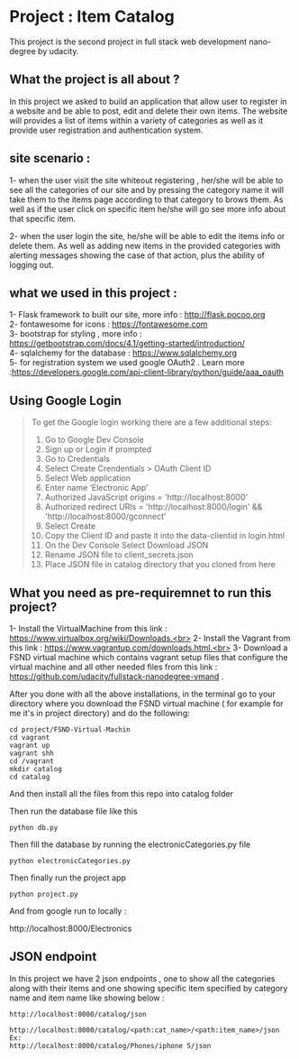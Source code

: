 # Project : Item Catalog 

This project is the second project in full stack web development nano-degree by udacity. 

## What the project is all about ? 

In this project we asked to build an application that allow user to register in a website and be able to post, edit and delete their own items. The website will provides a list of items within a variety of categories as well as it provide user registration and authentication system. 

## site scenario  : 

1-  when the user visit the site whiteout registering , her/she will be able to see all the categories of our site and by pressing the category name it will take them to the items page according to that category to brows them. As well as if the user click on specific item he/she will go see more info about that specific item. 

2- when the user login the site, he/she will be able to edit the items info or delete them. As well as adding new items in the provided categories with alerting messages showing the case of that action, plus the ability of logging out.


## what we used in this project :

1- Flask framework to built our site, more info : http://flask.pocoo.org <br>
2- fontawesome for icons : https://fontawesome.com <br>
3- bootstrap for styling , more info : https://getbootstrap.com/docs/4.1/getting-started/introduction/ <br>
4- sqlalchemy for the database : https://www.sqlalchemy.org <br>
5- for registration system  we used google OAuth2 . Learn more :https://developers.google.com/api-client-library/python/guide/aaa_oauth



## Using Google Login
>To get the Google login working there are a few additional steps:
>1. Go to Google Dev Console
>2. Sign up or Login if prompted
>3. Go to Credentials
>4. Select Create Crendentials > OAuth Client ID
>5. Select Web application
>6. Enter name ‘Electronic App’
>7. Authorized JavaScript origins = 'http://localhost:8000’
>8. Authorized redirect URIs = 'http://localhost:8000/login'  && 'http://localhost:8000/gconnect'
>9. Select Create
>10. Copy the Client ID and paste it into the data-clientid in login.html
>11. On the Dev Console Select Download JSON
>12. Rename JSON file to client_secrets.json
>13. Place JSON file in catalog directory that you cloned from here


## What you need as pre-requiremnet to run this project?

1- Install the VirtualMachine from this link : https://www.virtualbox.org/wiki/Downloads.<br>
2- Install the  Vagrant from this link :  https://www.vagrantup.com/downloads.html.<br>
3- Download  a  FSND virtual machine  which contains vagrant setup files that configure the virtual machine and all other needed files from this link :  https://github.com/udacity/fullstack-nanodegree-vmand .<br>

After you done with all the above installations, in the terminal go to your directory where you download the  FSND virtual machine ( for example for me it's in project directory) and do the following: 
```
cd project/FSND-Virtual-Machin
cd vagrant
vagrant up 
vagrant shh
cd /vagrant 
mkdir catalog
cd catalog
```
 And then install all the files from this repo into catalog folder

Then run the database file like this 
```
python db.py
```
Then fill the database by running the electronicCategories.py file 
```
python electronicCategories.py
```

Then finally run the project app 
```
python project.py
```

And from google run to locally  :

http://localhost:8000/Electronics



## JSON endpoint 

In this project we have 2 json endpoints  , one to show all the categories along with their items and one showing specific item specified by category name and item name like showing below :
```
http://localhost:8000/catalog/json

http://localhost:8000/catalog/<path:cat_name>/<path:item_name>/json
Ex:
http://localhost:8000/catalog/Phones/iphone 5/json
```
